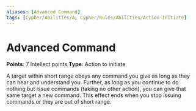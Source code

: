 ```yaml
---
aliases: [Advanced Command]
tags: [Cypher/Abilities/A, Cypher/Rules/Abilities/Action-Initiate]
---
```


# Advanced Command

**Points**: 7 Intellect points
**Type**: Action to initiate

A target within short range obeys any command you give as long as they can hear and understand you. Further, as long as you continue to do nothing but issue commands (taking no other action), you can give that same target a new command. This effect ends when you stop issuing commands or they are out of short range.
